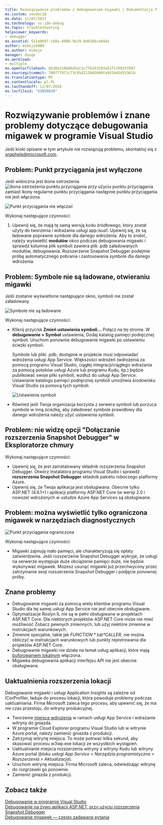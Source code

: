 ```yaml
---
title: Rozwiązywanie problemów z debugowaniem migawki | Dokumentacja firmy Microsoft
ms.custom: seodec18
ms.date: 11/07/2017
ms.technology: vs-ide-debug
ms.topic: troubleshooting
helpviewer_keywords:
- debugger
ms.assetid: 511a0697-c68a-4988-9e29-8d0166ca044a
author: mikejo5000
ms.author: mikejo
manager: douge
ms.workload:
- multiple
ms.openlocfilehash: 82d8a310b86d5dc3c776243293a91f176025f897
ms.sourcegitcommit: 708f77071c73c95d212645b00fa943d45d35361b
ms.translationtype: MT
ms.contentlocale: pl-PL
ms.lasthandoff: 12/07/2018
ms.locfileid: "53059830"
---
```

# <a name="troubleshooting-and-known-issues-for-snapshot-debugging-in-visual-studio"></a>Rozwiązywanie problemów i znane problemy dotyczące debugowania migawek w programie Visual Studio

Jeśli kroki opisane w tym artykule nie rozwiązują problemu, skontaktuj się z snaphelp@microsoft.com.

## <a name="issue-snappoint-does-not-turn-on"></a>Problem: Punkt przyciągania jest wyłączone

Jeśli widoczna jest ikona ostrzeżenia ![ikona ostrzeżenia punktu przyciągania](../debugger/media/snapshot-troubleshooting-snappoint-warning-icon.png "ikona ostrzeżenia punktu przyciągania") przy użyciu punktu przyciągania zamiast ikony regularne punktu przyciągania następnie punktu przyciągania nie jest włączona.

![Punkt przyciągania nie włączać](../debugger/media/snapshot-troubleshooting-dont-turn-on.png "punktu przyciągania jest wyłączone")

Wykonaj następujące czynności:

1. Upewnij się, że mają tę samą wersję kodu źródłowego, który został użyty do tworzenia i wdrażania usługi app.isua1. Upewnij się, że są ładowane poprawne symbole dla danego wdrożenia. Aby to zrobić, należy wyświetlić **modułów** okno podczas debugowania migawki i sprawdź kolumna plik symboli zawiera plik .pdb załadowanych modułów, debugowania. Rozszerzenie Snapshot Debugger podejmie próbę automatycznego pobrania i zastosowania symbole dla danego wdrożenia.

## <a name="issue-symbols-do-not-load-when-i-open-a-snapshot"></a>Problem: Symbole nie są ładowane, otwieraniu migawki

Jeśli zostanie wyświetlone następujące okno, symboli nie został załadowany.

![Symbole nie są ładowane](../debugger/media/snapshot-troubleshooting-symbols-wont-load.png "symbole nie są ładowane.")

Wykonaj następujące czynności:

- Kliknij przycisk **Zmień ustawienia symboli...** Połącz na tej stronie. W **debugowanie > Symbol** ustawienia, Dodaj katalog pamięci podręcznej symboli. Uruchom ponownie debugowanie migawki po ustawieniu ścieżki symboli.

   Symbole lub pliki .pdb, dostępne w projekcie musi odpowiadać wdrożenia usługi App Service. Większości wdrożeń (wdrożenia za pomocą programu Visual Studio, ciągłej integracji/ciągłego wdrażania za pomocą potoków usługi Azure lub programu Kudu, itp.) będzie publikować swoje pliki symboli, wzdłuż do usługi App Service. Ustawianie katalogu pamięci podręcznej symboli umożliwia środowisku Visual Studio za pomocą tych symboli.

   ![Ustawienia symboli](../debugger/media/snapshot-troubleshooting-symbol-settings.png "ustawienia symboli")

- Również jeśli Twoja organizacja korzysta z serwera symboli lub porzuca symbole w inną ścieżkę, aby załadować symbole prawidłowy dla danego wdrożenia należy użyć ustawienia symboli.

## <a name="issue-i-cannot-see-the-attach-snapshot-debugger-option-in-the-cloud-explorer"></a>Problem: nie widzę opcji "Dołączanie rozszerzenia Snapshot Debugger" w Eksploratorze chmury

Wykonaj następujące czynności:

- Upewnij się, że jest zainstalowany składnik rozszerzenia Snapshot Debugger. Otwórz Instalatora programu Visual Studio i sprawdź **rozszerzenia Snapshot Debugger** składnik pakietu roboczego platformy Azure.
- Upewnij się, że Twoja aplikacja jest obsługiwana. Obecnie tylko ASP.NET (4.6.1+) i aplikacji platformy ASP.NET Core (w wersji 2.0 i nowsze) wdrożonych w usłudze Azure App Services są obsługiwane.

## <a name="issue-i-only-see-throttled-snapshots-in-the-diagnostic-tools"></a>Problem: można wyświetlić tylko ograniczona migawek w narzędziach diagnostycznych

![Punkt przyciągania ograniczona](../debugger/media/snapshot-troubleshooting-throttled-snapshots.png "punkt przyciągania z ograniczoną przepływnością")

Wykonaj następujące czynności:

- Migawki zajmują mało pamięci, ale charakteryzują się opłaty zatwierdzenia. Jeśli rozszerzenie Snapshot Debugger wykryje, że usługi na serwerze występuje duże obciążenie pamięci duże, nie będzie wykonywać migawek. Możesz usunąć migawki już przechwycony przez zatrzymanie sesji rozszerzenia Snapshot Debugger i podjęcie ponownej próby.

## <a name="known-issues"></a>Znane problemy

- Debugowanie migawki za pomocą wielu klientów programu Visual Studio dla tej samej usługi App Service nie jest obecnie obsługiwane.
- Optymalizacje Roslyn IL nie są w pełni obsługiwane w projektach ASP.NET Core. Dla niektórych projektów ASP.NET Core może nie mieć możliwość Zobacz pewnych zmiennych, lub użyj niektóre zmienne w instrukcjach warunkowych. 
- Zmienne specjalne, takie jak *$FUNCTION* lub *$CALLER*, nie można obliczyć w instrukcjach warunkowych lub punkty rejestrowania dla projektów ASP.NET Core.
- Debugowanie migawki nie działa na temat usług aplikacji, które mają [buforowaniem lokalnym](/azure/app-service/app-service-local-cache) włączona.
- Migawka debugowania aplikacji interfejsu API nie jest obecnie obsługiwane.

## <a name="site-extension-upgrade"></a>Uaktualnienia rozszerzenia lokacji

Debugowanie migawki i usługi Application Insights są zależne od ICorProfiler, ładuje do procesu lokacji, która powoduje problemy podczas uaktualniania. Firma Microsoft zaleca tego procesu, aby upewnić się, że ma nie czas przestoju, do witryny produkcyjnej.

- Tworzenie [miejsce wdrożenia](/azure/app-service/web-sites-staged-publishing) w ramach usługi App Service i wdrażanie witryny do gniazda.
- W programie Cloud Explorer programu Visual Studio lub w witrynie Azure portal, należy zamienić gniazda z produkcji.
- Zatrzymaj witrynę miejsca. To może potrwać kilka sekund, aby skasować procesu w3wp.exe lokacji ze wszystkich wystąpień.
- Uaktualnianie miejsca rozszerzenia witryny z witryny Kudu lub witryny Azure portal (*bloku usługi App Service > Narzędzia programistyczne > Rozszerzenia > Aktualizacja*).
- Uruchom witrynę miejsca. Firma Microsoft zaleca, odwiedzając witrynę do rozgrzewki go ponownie.
- Zamienić gniazda z produkcji.

## <a name="see-also"></a>Zobacz także

[Debugowanie w programie Visual Studio](../debugger/index.md)  
[Debugowanie na żywo aplikacji ASP.NET, przy użyciu rozszerzenia Snapshot Debugger](../debugger/debug-live-azure-applications.md)  
[Debugowanie migawek — często zadawane pytania](../debugger/debug-live-azure-apps-faq.md)  
